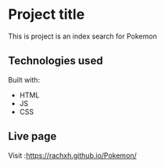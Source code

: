# Project title

This is project is an index search for Pokemon

## Technologies used

Built with: 

- HTML
- JS
- CSS

## Live page
Visit :https://rachxh.github.io/Pokemon/
